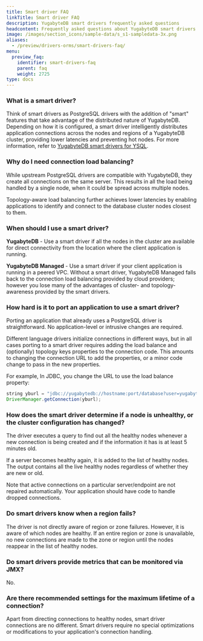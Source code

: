 ```yaml
---
title: Smart driver FAQ
linkTitle: Smart driver FAQ
description: YugabyteDB smart drivers frequently asked questions
headcontent: Frequently asked questions about YugabyteDB smart drivers
image: /images/section_icons/sample-data/s_s1-sampledata-3x.png
aliases:
  - /preview/drivers-orms/smart-drivers-faq/
menu:
  preview_faq:
    identifier: smart-drivers-faq
    parent: faq
    weight: 2725
type: docs
---
```


### What is a smart driver?

Think of smart drivers as PostgreSQL drivers with the addition of "smart" features that take advantage of the distributed nature of YugabyteDB. Depending on how it is configured, a smart driver intelligently distributes application connections across the nodes and regions of a YugabyteDB cluster, providing lower latencies and preventing hot nodes. For more information, refer to [YugabyteDB smart drivers for YSQL](../../drivers-orms/smart-drivers/).

### Why do I need connection load balancing?

While upstream PostgreSQL drivers are compatible with YugabyteDB, they create all connections on the same server. This results in all the load being handled by a single node, when it could be spread across multiple nodes.

Topology-aware load balancing further achieves lower latencies by enabling applications to identify and connect to the database cluster nodes closest to them.

### When should I use a smart driver?

**YugabyteDB** - Use a smart driver if all the nodes in the cluster are available for direct connectivity from the location where the client application is running.

**YugabyteDB Managed** - Use a smart driver if your client application is running in a peered VPC. Without a smart driver, YugabyteDB Managed falls back to the connection load balancing provided by cloud providers; however you lose many of the advantages of cluster- and topology-awareness provided by the smart drivers.

### How hard is it to port an application to use a smart driver?

Porting an application that already uses a PostgreSQL driver is straightforward. No application-level or intrusive changes are required.

Different language drivers initialize connections in different ways, but in all cases porting to a smart driver requires adding the load balance and (optionally) topology keys properties to the connection code. This amounts to changing the connection URL to add the properties, or a minor code change to pass in the new properties.

For example, In JDBC, you change the URL to use the load balance property:

```java
string yburl = "jdbc://yugabytedb://hostname:port/database?user=yugabyte&password=yugabyte&load-balance=true"
DriverManager.getConnection(yburl);
```

### How does the smart driver determine if a node is unhealthy, or the cluster configuration has changed?

The driver executes a query to find out all the healthy nodes whenever a new connection is being created and if the information it has is at least 5 minutes old.

If a server becomes healthy again, it is added to the list of healthy nodes. The output contains all the live healthy nodes regardless of whether they are new or old.

Note that active connections on a particular server/endpoint are not repaired automatically. Your application should have code to handle dropped connections.

### Do smart drivers know when a region fails?

The driver is not directly aware of region or zone failures. However, it is aware of which nodes are healthy. If an entire region or zone is unavailable, no new connections are made to the zone or region until the nodes reappear in the list of healthy nodes.

### Do smart drivers provide metrics that can be monitored via JMX?

No.

### Are there recommended settings for the maximum lifetime of a connection?

Apart from directing connections to healthy nodes, smart driver connections are no different. Smart drivers require no special optimizations or modifications to your application's connection handling.
